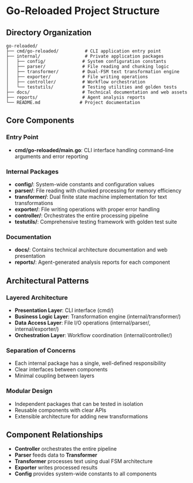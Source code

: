 # Go-Reloaded Project Structure

## Directory Organization

```
go-reloaded/
├── cmd/go-reloaded/          # CLI application entry point
├── internal/                 # Private application packages
│   ├── config/              # System configuration constants
│   ├── parser/              # File reading and chunking logic
│   ├── transformer/         # Dual-FSM text transformation engine
│   ├── exporter/            # File writing operations
│   ├── controller/          # Workflow orchestration
│   └── testutils/           # Testing utilities and golden tests
├── docs/                    # Technical documentation and web assets
├── reports/                 # Agent analysis reports
└── README.md               # Project documentation
```

## Core Components

### Entry Point
- **cmd/go-reloaded/main.go**: CLI interface handling command-line arguments and error reporting

### Internal Packages
- **config/**: System-wide constants and configuration values
- **parser/**: File reading with chunked processing for memory efficiency
- **transformer/**: Dual finite state machine implementation for text transformations
- **exporter/**: File writing operations with proper error handling
- **controller/**: Orchestrates the entire processing pipeline
- **testutils/**: Comprehensive testing framework with golden test suite

### Documentation
- **docs/**: Contains technical architecture documentation and web presentation
- **reports/**: Agent-generated analysis reports for each component

## Architectural Patterns

### Layered Architecture
- **Presentation Layer**: CLI interface (cmd/)
- **Business Logic Layer**: Transformation engine (internal/transformer/)
- **Data Access Layer**: File I/O operations (internal/parser/, internal/exporter/)
- **Orchestration Layer**: Workflow coordination (internal/controller/)

### Separation of Concerns
- Each internal package has a single, well-defined responsibility
- Clear interfaces between components
- Minimal coupling between layers

### Modular Design
- Independent packages that can be tested in isolation
- Reusable components with clear APIs
- Extensible architecture for adding new transformations

## Component Relationships
- **Controller** orchestrates the entire pipeline
- **Parser** feeds data to **Transformer**
- **Transformer** processes text using dual FSM architecture
- **Exporter** writes processed results
- **Config** provides system-wide constants to all components